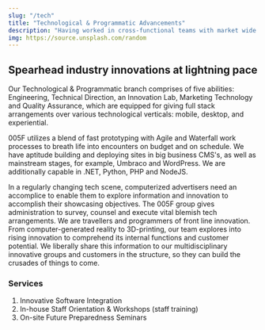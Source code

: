 ```yaml
---
slug: "/tech"
title: "Technological & Programmatic Advancements"
description: "Having worked in cross-functional teams with market wide partnerships, we are proud to be…"
img: https://source.unsplash.com/random
---
```


## Spearhead industry innovations at lightning pace

Our Technological & Programmatic branch comprises of five abilities: Engineering, Technical Direction, an Innovation Lab, Marketing Technology and Quality Assurance, which are equipped for giving full stack arrangements over various technological verticals: mobile, desktop, and experiential.

005F utilizes a blend of fast prototyping with Agile and Waterfall work processes to breath life into encounters on budget and on schedule. We have aptitude building and deploying sites in big business CMS's, as well as mainstream stages, for example, Umbraco and WordPress. We are additionally capable in .NET, Python, PHP and NodeJS.

In a regularly changing tech scene, computerized advertisers need an accomplice to enable them to explore information and innovation to accomplish their showcasing objectives. The 005F group gives administration to survey, counsel and execute vital blemish tech arrangements. We are travellers and programmers of front line innovation. From computer-generated reality to 3D-printing, our team explores into rising innovation to comprehend its internal functions and customer potential. We liberally share this information to our multidisciplinary innovative groups and customers in the structure, so they can build the crusades of things to come.


### Services

<!-- All of our project inquiries go through a detailed screening process to ensure that the magnitude and viability is within our operational capacities. This screen allows us to focus our resources on projects that fit our organizational style the best while safeguarding our quality of work. Our Creative Planning services include: -->

1. Innovative Software Integration
2. In-house Staff Orientation & Workshops (staff training)
3. On-site Future Preparedness Seminars


